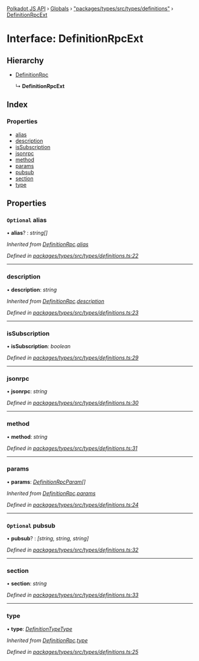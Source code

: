 [Polkadot JS API](../README.md) › [Globals](../globals.md) › ["packages/types/src/types/definitions"](../modules/_packages_types_src_types_definitions_.md) › [DefinitionRpcExt](_packages_types_src_types_definitions_.definitionrpcext.md)

# Interface: DefinitionRpcExt

## Hierarchy

* [DefinitionRpc](_packages_types_src_types_definitions_.definitionrpc.md)

  ↳ **DefinitionRpcExt**

## Index

### Properties

* [alias](_packages_types_src_types_definitions_.definitionrpcext.md#optional-alias)
* [description](_packages_types_src_types_definitions_.definitionrpcext.md#description)
* [isSubscription](_packages_types_src_types_definitions_.definitionrpcext.md#issubscription)
* [jsonrpc](_packages_types_src_types_definitions_.definitionrpcext.md#jsonrpc)
* [method](_packages_types_src_types_definitions_.definitionrpcext.md#method)
* [params](_packages_types_src_types_definitions_.definitionrpcext.md#params)
* [pubsub](_packages_types_src_types_definitions_.definitionrpcext.md#optional-pubsub)
* [section](_packages_types_src_types_definitions_.definitionrpcext.md#section)
* [type](_packages_types_src_types_definitions_.definitionrpcext.md#type)

## Properties

### `Optional` alias

• **alias**? : *string[]*

*Inherited from [DefinitionRpc](_packages_types_src_types_definitions_.definitionrpc.md).[alias](_packages_types_src_types_definitions_.definitionrpc.md#optional-alias)*

*Defined in [packages/types/src/types/definitions.ts:22](https://github.com/polkadot-js/api/blob/8b492021af/packages/types/src/types/definitions.ts#L22)*

___

###  description

• **description**: *string*

*Inherited from [DefinitionRpc](_packages_types_src_types_definitions_.definitionrpc.md).[description](_packages_types_src_types_definitions_.definitionrpc.md#description)*

*Defined in [packages/types/src/types/definitions.ts:23](https://github.com/polkadot-js/api/blob/8b492021af/packages/types/src/types/definitions.ts#L23)*

___

###  isSubscription

• **isSubscription**: *boolean*

*Defined in [packages/types/src/types/definitions.ts:29](https://github.com/polkadot-js/api/blob/8b492021af/packages/types/src/types/definitions.ts#L29)*

___

###  jsonrpc

• **jsonrpc**: *string*

*Defined in [packages/types/src/types/definitions.ts:30](https://github.com/polkadot-js/api/blob/8b492021af/packages/types/src/types/definitions.ts#L30)*

___

###  method

• **method**: *string*

*Defined in [packages/types/src/types/definitions.ts:31](https://github.com/polkadot-js/api/blob/8b492021af/packages/types/src/types/definitions.ts#L31)*

___

###  params

• **params**: *[DefinitionRpcParam](_packages_types_src_types_definitions_.definitionrpcparam.md)[]*

*Inherited from [DefinitionRpc](_packages_types_src_types_definitions_.definitionrpc.md).[params](_packages_types_src_types_definitions_.definitionrpc.md#params)*

*Defined in [packages/types/src/types/definitions.ts:24](https://github.com/polkadot-js/api/blob/8b492021af/packages/types/src/types/definitions.ts#L24)*

___

### `Optional` pubsub

• **pubsub**? : *[string, string, string]*

*Defined in [packages/types/src/types/definitions.ts:32](https://github.com/polkadot-js/api/blob/8b492021af/packages/types/src/types/definitions.ts#L32)*

___

###  section

• **section**: *string*

*Defined in [packages/types/src/types/definitions.ts:33](https://github.com/polkadot-js/api/blob/8b492021af/packages/types/src/types/definitions.ts#L33)*

___

###  type

• **type**: *[DefinitionTypeType](../modules/_packages_types_src_types_definitions_.md#definitiontypetype)*

*Inherited from [DefinitionRpc](_packages_types_src_types_definitions_.definitionrpc.md).[type](_packages_types_src_types_definitions_.definitionrpc.md#type)*

*Defined in [packages/types/src/types/definitions.ts:25](https://github.com/polkadot-js/api/blob/8b492021af/packages/types/src/types/definitions.ts#L25)*
